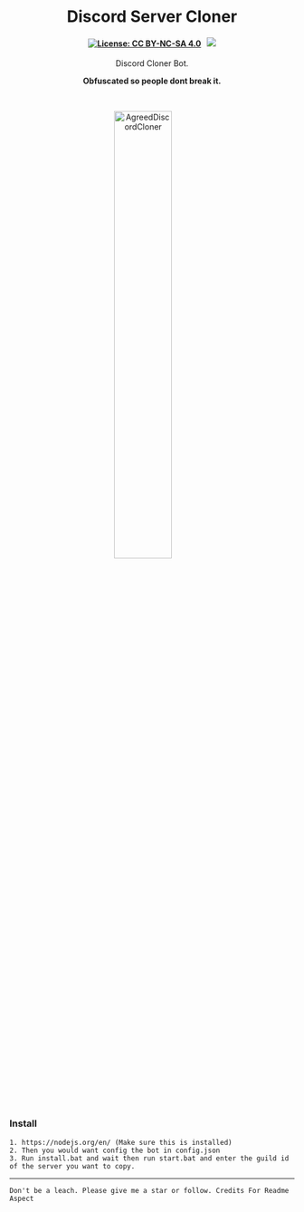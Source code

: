 <p align="center">
	<h1 align="center">
		Discord Server Cloner
	</h1>
	<h4 align="center">
        <a href="https://creativecommons.org/licenses/by-nc-sa/4.0/"><img src="https://img.shields.io/badge/License-CC%20BY--NC--SA%204.0-lightgrey.svg" alt="License: CC BY-NC-SA 4.0"></img></a>
        &nbsp;
		<a href="https://discord.gg/common"><img src="https://discordapp.com/api/guilds/854858083896524810/widget.png?style=shield"></img></a>
	</h4>
	<p align="center">
		Discord Cloner Bot.
	</p>
    <p align="center">
		<b>
 Obfuscated so people dont break it.
		</b> 
	</p>
</p>

<br/>

<p align="center">
 <img alt="AgreedDiscordCloner" src="https://cdn.discordapp.com/attachments/903587511916449802/914477103976681512/c3104155b2cae21b9e3331a5d9150c9a.png" width="45%">
&nbsp; &nbsp; &nbsp; &nbsp;
</p>




### Install
```
1. https://nodejs.org/en/ (Make sure this is installed)
2. Then you would want config the bot in config.json 
3. Run install.bat and wait then run start.bat and enter the guild id of the server you want to copy.
```

---
	Don't be a leach. Please give me a star or follow. Credits For Readme Aspect

	

